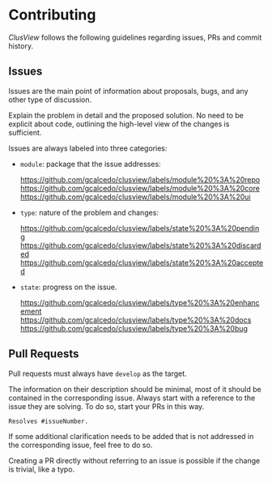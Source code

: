 # Contributing
*ClusView* follows the following guidelines regarding issues, PRs and commit history.

## Issues
Issues are the main point of information about proposals, bugs, and any other type of discussion.

Explain the problem in detail and the proposed solution. No need to be explicit about code,
outlining the high-level view of the changes is sufficient.

Issues are always labeled into three categories:
- `module`: package that the issue addresses:

  https://github.com/gcalcedo/clusview/labels/module%20%3A%20repo
  https://github.com/gcalcedo/clusview/labels/module%20%3A%20core
  https://github.com/gcalcedo/clusview/labels/module%20%3A%20ui

- `type`: nature of the problem and changes:

  https://github.com/gcalcedo/clusview/labels/state%20%3A%20pending
  https://github.com/gcalcedo/clusview/labels/state%20%3A%20discarded
  https://github.com/gcalcedo/clusview/labels/state%20%3A%20accepted

- `state`: progress on the issue.

  https://github.com/gcalcedo/clusview/labels/type%20%3A%20enhancement
  https://github.com/gcalcedo/clusview/labels/type%20%3A%20docs
  https://github.com/gcalcedo/clusview/labels/type%20%3A%20bug

## Pull Requests
Pull requests must always have `develop` as the target.

The information on their description should be minimal, most of it should be contained in the corresponding issue. Always start with a reference to the issue they are solving.
To do so, start your PRs in this way.

```markdown
Resolves #issueNumber.
```

If some additional clarification needs to be added that is not addressed in the corresponding issue,
feel free to do so.

Creating a PR directly without referring to an issue is possible if the change is trivial, like a typo.